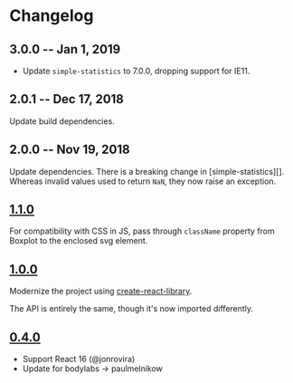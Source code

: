 # Changelog

## 3.0.0 -- Jan 1, 2019

- Update `simple-statistics` to 7.0.0, dropping support for IE11.

## 2.0.1 -- Dec 17, 2018

Update build dependencies.

## 2.0.0 -- Nov 19, 2018

Update dependencies. There is a breaking change in [simple-statistics][].
Whereas invalid values used to return `NaN`, they now raise an exception.

[simple-stastics]: https://github.com/simple-statistics/simple-statistics/blob/master/CHANGELOG.md#300-2017-04-06

## [1.1.0]

For compatibility with CSS in JS, pass through `className` property from
Boxplot to the enclosed svg element.

## [1.0.0]

Modernize the project using [create-react-library][].

The API is entirely the same, though it's now imported differently.

[create-react-library]: https://github.com/transitive-bullshit/create-react-library

## [0.4.0]

- Support React 16 (@jonrovira)
- Update for bodylabs -> paulmelnikow

[unreleased]: https://github.com/paulmelnikow/icedfrisby-nock/compare/1.1.0...HEAD
[1.1.0]: https://github.com/paulmelnikow/icedfrisby-nock/compare/1.0.0...0.1.0
[1.0.0]: https://github.com/paulmelnikow/icedfrisby-nock/compare/1.0.0...0.4.0
[0.4.0]: https://github.com/paulmelnikow/icedfrisby-nock/compare/0.4.0...0.3.1
